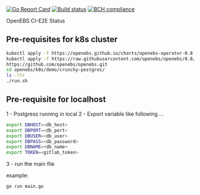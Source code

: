 [![Go Report Card](https://goreportcard.com/badge/github.com/openebs/ci-e2e-status)](https://goreportcard.com/report/github.com/openebs/ci-e2e-status)
[![Build status](https://img.shields.io/gitlab/pipeline/openebs/ci-e2e-status.svg?color=green&gitlab_url=https%3A%2F%2Fgitlab.openebs.ci&style=plastic)](https://gitlab.openebs.ci/openebs/ci-e2e-status/pipelines)
[![BCH compliance](https://bettercodehub.com/edge/badge/openebs/ci-e2e-status?branch=master)](https://bettercodehub.com/)

OpenEBS CI-E2E Status

## Pre-requisites for k8s cluster

```bash
kubectl apply -f https://openebs.github.io/charts/openebs-operator-0.8.0.yaml
kubectl apply -f https://raw.githubusercontent.com/openebs/openebs/0.8/k8s/openebs-storageclasses.yaml
https://github.com/openebs/openebs.git
cd openebs/k8s/demo/crunchy-postgres/
ls -ltr
./run.sh
```

## Pre-requisite for localhost

1 - Postgress running in local
2 - Export variable like following ...

```bash
export DBHOST=<db_host>
export DBPORT=<db_port>
export DBUSER=<db_user>
export DBPASS=<db_password>
export DBNAME=<db_name>
export TOKEN=<gitlab_token>
```

3 - run the main file

example:

```bash
go run main.go
```